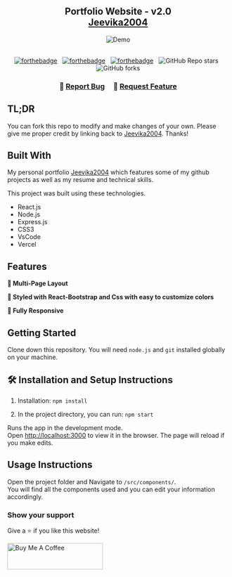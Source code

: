 <h2 align="center">
  Portfolio Website - v2.0<br/>
  <a href="http://soumya-jit.tech/" target="_blank">Jeevika2004</a>
</h2>
<div align="center">
  <img alt="Demo" src="./Images/readme-img1.png" />
</div>

<br/>

<center>

[![forthebadge](https://forthebadge.com/images/badges/built-with-love.svg)](https://forthebadge.com) &nbsp;
[![forthebadge](https://forthebadge.com/images/badges/made-with-javascript.svg)](https://forthebadge.com) &nbsp;
[![forthebadge](https://forthebadge.com/images/badges/open-source.svg)](https://forthebadge.com) &nbsp;
![GitHub Repo stars](https://img.shields.io/github/stars/Jeevika2004/Portfolio?color=red&logo=github&style=for-the-badge) &nbsp;
![GitHub forks](https://img.shields.io/github/forks/Jeevika2004/Portfolio?color=red&logo=github&style=for-the-badge)

</center>

<h3 align="center">
    🔹
    <a href="https://github.com/Jeevika2004/Portfolio/issues">Report Bug</a> &nbsp; &nbsp;
    🔹
    <a href="https://github.com/Jeevika2004/Portfolio/issues">Request Feature</a>
</h3>

## TL;DR

You can fork this repo to modify and make changes of your own. Please give me proper credit by linking back to [Jeevika2004](https://github.com/Jeevika2004/Portfolio). Thanks!

## Built With

My personal portfolio <a href="http://Jeevika2004/" target="_blank">Jeevika2004</a> which features some of my github projects as well as my resume and technical skills.<br/>

This project was built using these technologies.

- React.js
- Node.js
- Express.js
- CSS3
- VsCode
- Vercel

## Features

**📖 Multi-Page Layout**

**🎨 Styled with React-Bootstrap and Css with easy to customize colors**

**📱 Fully Responsive**

## Getting Started

Clone down this repository. You will need `node.js` and `git` installed globally on your machine.

## 🛠 Installation and Setup Instructions

1. Installation: `npm install`

2. In the project directory, you can run: `npm start`

Runs the app in the development mode.\
Open [http://localhost:3000](http://localhost:3000) to view it in the browser.
The page will reload if you make edits.

## Usage Instructions

Open the project folder and Navigate to `/src/components/`. <br/>
You will find all the components used and you can edit your information accordingly.

### Show your support

Give a ⭐ if you like this website!

<a href="https://www.buymeacoffee.com/Jeevika2004" target="_blank"><img src="https://cdn.buymeacoffee.com/buttons/v2/default-violet.png" alt="Buy Me A Coffee" height= "60px" width= "217px" ></a>
